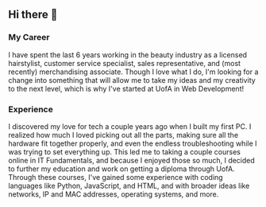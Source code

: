 ## Hi there 👋

### __My Career__

I have spent the last 6 years working in the beauty industry as a licensed hairstylist, customer service specialist, sales representative, and (most recently) merchandising associate. Though I love what I do, I'm looking for a change into something that will allow me to take my ideas and my creativity to the next level, which is why I've started at UofA in Web Development!

### __Experience__

I discovered my love for tech a couple years ago when I built my first PC. I realized how much I loved picking out all the parts, making sure all the hardware fit together properly, and even the endless troubleshooting while I was trying to set everything up. This led me to taking a couple courses online in IT Fundamentals, and because I enjoyed those so much, I decided to further my education and work on getting a diploma through UofA.
Through these courses, I've gained some experience with coding languages like Python, JavaScript, and HTML, and with broader ideas like networks, IP and MAC addresses, operating systems, and more.
